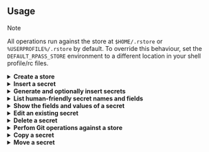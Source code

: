 <!-- markdownlint-disable first-line-h1 no-inline-html no-emphasis-as-heading -->

## Usage

> [!NOTE]
> All operations run against the store at `$HOME/.rstore` or `%USERPROFILE%/.rstore`
> by default. To override this behaviour, set the `DEFAULT_RPASS_STORE` environment
> to a different location in your shell profile/rc files.

<details>
<summary><strong>Create a store</strong></summary>

Create a store of symmetrically encrypted secrets:

```shell
rpass init
```

Create a store of asymmetrically encrypted secrets:

```shell
rpass init -k A6C4C64CCC8E8D4A278660B0A78A721FDBC087D9
```

Create a store and manage its history through revision control

```shell
rpass init -gk A6C4C64CCC8E8D4A278660B0A78A721FDBC087D9
```

Create a store in `Documents/store` by explicitly setting target store path.

```shell
rpass init -k A6C4C64CCC8E8D4A278660B0A78A721FDBC087D9 Documents/store
```

</details>

<details>
<summary><strong>Insert a secret</strong></summary>

Insert a `username` and a `password` for `bob@example.com`:

```shell
rpass insert example/bob@example.com
```

Insert a secret containing whatever field name you want:

```shell
rpass insert -c some-service/username@some-service.com
```

Echo each characters to the screen as it's enter by the user while inserting a secret:

```shell
rpass insert -e example/bob@example.com
```

Insert a secret into the store at `Documents/store`:

```shell
rpass insert example/bob@example.com Documents/store
```

</details>

<details>
<summary><strong>Generate and optionally insert secrets</strong></summary>

Generate a 32-character password (**default**):

```shell
rpass generate -p
```

Generate a 15-character password:

```shell
rpass generate -pl 15
```

Generate a 6-word passphrase:

```shell
rpass generate -P
```

Generate a 10-word passphrase:

```shell
rpass generate -Pl 10
```

Generate and insert a password for `whois@home.local`:

```shell
rpass generate -p whois@home.local
```

</details>

<details>
<summary><strong>List human-friendly secret names and fields</strong></summary>

List the fields in a secret:

```shell
rpass list whois@home.local
```

List the secrets in a group:

```shell
rpass list example
```

</details>

<details>
<summary><strong>Show the fields and values of a secret</strong></summary>

Print the value of the `password` field to the console:

```shell
rpass show whois@home.local -f password
```

Print a JSON object containing the field names and values of the `password` and `username` to the console:

```shell
rpass show whois@home.local -f password username
```

Print a JSON object containing all field names and their values to the console:

```shell
rpass show whois@home.local
```

</details>

<details>
<summary><strong>Edit an existing secret</strong></summary>

Rename the `username` field:

```shell
rpass edit whois@home.local -f username
```

Change the `username` field's value:

```shell
rpass edit whois@home.local -v username
```

Add an `api-token` field to an existing secret:

```shell
rpass edit whois@home.local -n api-token
```

</details>

<details>
<summary><strong>Delete a secret</strong></summary>

Delete a secret named `throwaway123`

```shell
rpass remove throwaway123
```

</details>

<details>
<summary><strong>Perfom Git operations against a store</strong></summary>

For example, view a summary of the store's history by running:

```shell
rpass git log --oneline
```

</details>

<details>

<summary><strong>Copy a secret</strong></summary>

Copy a secret named `whois@home.local` to `whois@localhost`:

```shell
rpass copy whois@home.local whois@localhost
```

</details>

<details>
<summary><strong>Move a secret</strong></summary>

Move a secret named `whois@localhost` to `local`:

```shell
rpass move whois@localhost local
```

</details>
